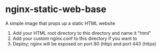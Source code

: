 # nginx-static-web-base

A simple image that props up a static HTML website
1. Add your HTML root directory to this directory and name it "html"
2. Add your custom nginx.conf to this directory if you want to
3. Deploy; nginx will be exposed on port 80 (http) and port 443 (https)